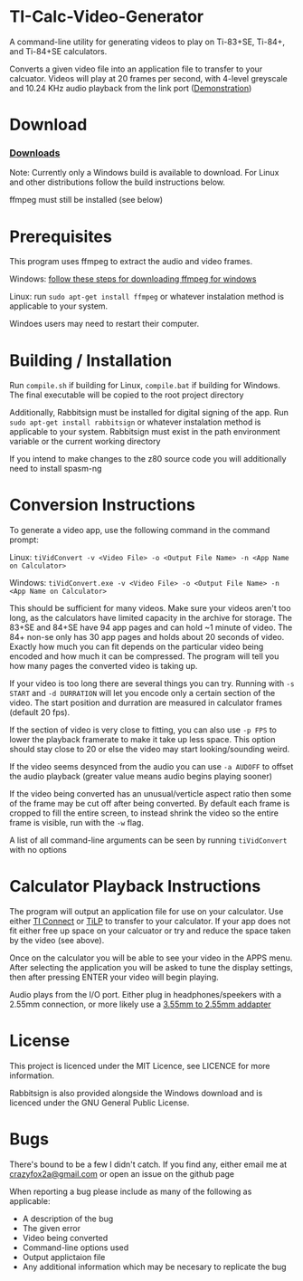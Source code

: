 # TI-Calc-Video-Generator

A command-line utility for generating videos to play on Ti-83+SE, Ti-84+, and Ti-84+SE calculators.

Converts a given video file into an application file to transfer to your calcuator.
Videos will play at 20 frames per second, with 4-level greyscale and 10.24 KHz audio playback from the link port
([Demonstration](https://www.youtube.com/watch?v=AUHVUsz7_0o))


# Download

### [Downloads](../../releases)
Note: Currently only a Windows build is available to download.
For Linux and other distributions follow the build instructions below.

ffmpeg must still be installed (see below)


# Prerequisites

This program uses ffmpeg to extract the audio and video frames.

Windows: [follow these steps for downloading ffmpeg for windows](https://www.geeksforgeeks.org/how-to-install-ffmpeg-on-windows/)

Linux: run `sudo apt-get install ffmpeg` or whatever instalation method is applicable to your system.

Windoes users may need to restart their computer.


# Building / Installation

Run `compile.sh` if building for Linux, `compile.bat` if building for Windows. The final executable will
be copied to the root project directory

Additionally, Rabbitsign must be installed for digital signing of the app.
Run `sudo apt-get install rabbitsign` or whatever instalation method is applicable to your system.
Rabbitsign must exist in the path environment variable or the current working directory

If you intend to make changes to the z80 source code you will additionally need to install spasm-ng


# Conversion Instructions

To generate a video app, use the following command in the command prompt:

Linux: `tiVidConvert -v <Video File> -o <Output File Name> -n <App Name on Calculator>`

Windows: `tiVidConvert.exe -v <Video File> -o <Output File Name> -n <App Name on Calculator>`

This should be sufficient for many videos. Make sure your videos aren't too long, as the calculators have limited
capacity in the archive for storage. The 83+SE and 84+SE have 94 app pages and can hold ~1 minute of video.
The 84+ non-se only has 30 app pages and holds about 20 seconds of video. Exactly how much you can fit depends on the
particular video being encoded and how much it can be compressed. The program will tell you how many pages the converted
video is taking up.

If your video is too long there are several things you can try. Running with `-s START` and `-d DURRATION` will let you encode only a
certain section of the video. The start position and durration are measured in calculator frames (default 20 fps).

If the section of video is very close to fitting, you can also use `-p FPS` to lower the playback framerate to make it take up less space.
This option should stay close to 20 or else the video may start looking/sounding weird.

If the video seems desynced from the audio you can use `-a AUDOFF` to offset the audio playback
(greater value means audio begins playing sooner)

If the video being converted has an unusual/verticle aspect ratio then some of the frame may be cut off after being converted.
By default each frame is cropped to fill the entire screen, to instead shrink the video so the entire frame is visible, run with the `-w` flag.

A list of all command-line arguments can be seen by running `tiVidConvert` with no options


# Calculator Playback Instructions

The program will output an application file for use on your calculator. Use either [TI Connect](https://education.ti.com/en/products/computer-software/ti-connect-sw)
or [TiLP](http://lpg.ticalc.org/prj_tilp/) to transfer to your calculator.
If your app does not fit either free up space on your calcuator or try and reduce the space taken by the video (see above).

Once on the calculator you will be able to see your video in the APPS menu. After selecting the application you will be asked to tune the display settings,
then after pressing ENTER your video will begin playing.

Audio plays from the I/O port. Either plug in headphones/speekers with a 2.55mm connection, or more likely use a [3.55mm to 2.55mm addapter](https://www.amazon.com/Vention-Adapter-Converter-Headphone-Earphone/dp/B07NSVBVQN/ref=sr_1_6?keywords=3.55%2Bto%2B2.55%2Badapter&qid=1669496659&s=electronics&sprefix=2.55%2Celectronics%2C119&sr=1-6&th=1)


# License

This project is licenced under the MIT Licence, see LICENCE for more information.

Rabbitsign is also provided alongside the Windows download and is licenced under the GNU General Public License.


# Bugs

There's bound to be a few I didn't catch. If you find any, either email me at crazyfox2a@gmail.com or open an issue on the github page

When reporting a bug please include as many of the following as applicable:
- A description of the bug
- The given error
- Video being converted
- Command-line options used
- Output applictaion file
- Any additional information which may be necesary to replicate the bug

